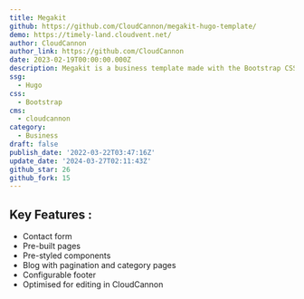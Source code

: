 ```yaml
---
title: Megakit
github: https://github.com/CloudCannon/megakit-hugo-template/
demo: https://timely-land.cloudvent.net/
author: CloudCannon
author_link: https://github.com/CloudCannon
date: 2023-02-19T00:00:00.000Z
description: Megakit is a business template made with the Bootstrap CSS framework.
ssg:
  - Hugo
css:
  - Bootstrap
cms:
  - cloudcannon
category:
  - Business
draft: false
publish_date: '2022-03-22T03:47:16Z'
update_date: '2024-03-27T02:11:43Z'
github_star: 26
github_fork: 15
---
```


## Key Features :

- Contact form
- Pre-built pages
- Pre-styled components
- Blog with pagination and category pages
- Configurable footer
- Optimised for editing in CloudCannon
